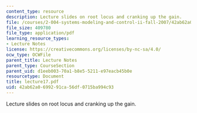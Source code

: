 ```yaml
---
content_type: resource
description: Lecture slides on root locus and cranking up the gain.
file: /courses/2-004-systems-modeling-and-control-ii-fall-2007/42ab62a0699291ca56df0715ba994c93_lecture17.pdf
file_size: 409780
file_type: application/pdf
learning_resource_types:
- Lecture Notes
license: https://creativecommons.org/licenses/by-nc-sa/4.0/
ocw_type: OCWFile
parent_title: Lecture Notes
parent_type: CourseSection
parent_uid: d1eeb003-70a1-b8e5-5211-e97eacb45b0e
resourcetype: Document
title: lecture17.pdf
uid: 42ab62a0-6992-91ca-56df-0715ba994c93
---
```

Lecture slides on root locus and cranking up the gain.